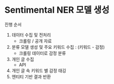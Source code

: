 # Sentimental NER 모델 생성

진행 순서

1. 데이터 수집 및 전처리 
    - 크롤링 / 공개 자료 
2. 분류 모델 생성 및 주요 키워드 수집 : (키워드 - 감정)
    - 크롤링 데이터로 감정 분류
3. 개인 글 수집 
    - API
4. 개인 글 속 키워드 별 감정 태깅
5. 엔티티 기반 결과 반환
